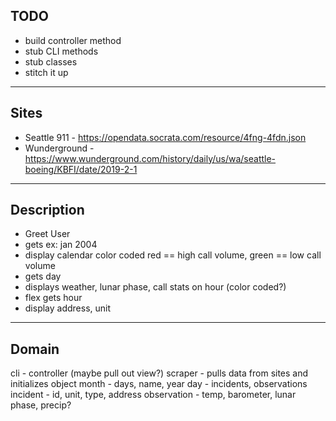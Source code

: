 ## TODO
  * build controller method
  * stub CLI methods
  * stub classes
  * stitch it up
---
## Sites
  * Seattle 911 - https://opendata.socrata.com/resource/4fng-4fdn.json
  * Wunderground - https://www.wunderground.com/history/daily/us/wa/seattle-boeing/KBFI/date/2019-2-1
---
## Description
  * Greet User
  * gets <mon yyyy> ex: jan 2004
  * display calendar color coded red == high call volume, green == low call volume
  * gets day
  * displays weather, lunar phase, call stats on hour (color coded?)
  * flex gets hour
  * display address, unit
---
## Domain
  cli - controller (maybe pull out view?)
    scraper - pulls data from sites and initializes object
      month - days, name, year
        day - incidents, observations
          incident - id, unit, type, address
          observation - temp, barometer, lunar phase, precip?
